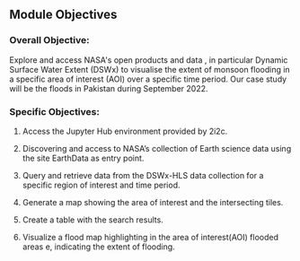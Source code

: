 ## Module Objectives

### Overall Objective: 


Explore and access NASA's open products and data , in particular Dynamic Surface Water Extent (DSWx) to visualise the extent of monsoon flooding in a specific area of interest (AOI) over a specific time period. Our case study will be the floods in Pakistan during September 2022.


### Specific Objectives:

1. Access the Jupyter Hub environment provided by 2i2c.
1. Discovering and access to NASA’s collection of Earth science data using the  site EarthData  as entry point.

1. Query and retrieve data from the DSWx-HLS data collection for a specific region of interest and time period.

1. Generate a map showing the area of interest and the intersecting tiles.

1. Create a table with the search results.

1. Visualize a flood map highlighting in the area of interest(AOI) flooded areas e, indicating the extent of flooding.



